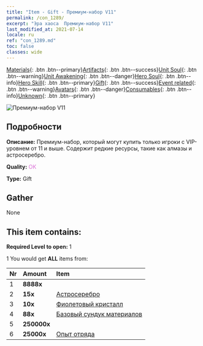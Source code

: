 ```yaml
---
title: "Item - Gift - Премиум-набор V11"
permalink: /con_1289/
excerpt: "Эра хаоса  Премиум-набор V11"
last_modified_at: 2021-07-14
locale: ru
ref: "con_1289.md"
toc: false
classes: wide
---
```

 [Materials](/ItemsRU/){: .btn .btn--primary}[Artifacts](/ItemsRU/Artifacts/){: .btn .btn--success}[Unit Soul](/ItemsRU/UnitSoul/){: .btn .btn--warning}[Unit Awakening](/ItemsRU/UnitAwakening/){: .btn .btn--danger}[Hero Soul](/ItemsRU/HeroSoul/){: .btn .btn--info}[Hero Skill](/ItemsRU/HeroSkill/){: .btn .btn--primary}[Gift](/ItemsRU/Gift/){: .btn .btn--success}[Event related](/ItemsRU/Events/){: .btn .btn--warning}[Avatars](/ItemsRU/Avatars/){: .btn .btn--danger}[Consumables](/ItemsRU/Consumables/){: .btn .btn--info}[Unknown](/ItemsRU/Unknown/){: .btn .btn--primary}

 ![Премиум-набор V11](/images/t/i_905011.png)

## Подробности
 **Описание:** Премиум-набор, который могут купить только игроки с VIP-уровнем от 11 и выше. Содержит редкие ресурсы, такие как алмазы и астросеребро.

 **Quality:** <span style="color: #DA70D6">OK</span>

 **Type:** Gift

## Gather

  None

## This item contains:

 **Required Level to open:** 1

 1 You would get **ALL** items  from:

  | Nr | Amount |     Item    |
  |:---|:-------|:------------|
  | 1 |  **8888x** | <i class="fas fa-gem"/> |  | 
  | 2 |  **15x** | [Астросеребро](/ItemsRU/con_969/) |  | 
  | 3 |  **10x** | [Фиолетовый кристалл](/ItemsRU/con_720/) |  | 
  | 4 |  **88x** | [Базовый сундук материалов](/ItemsRU/con_756/) |  | 
  | 5 |  **250000x** | <i class="fas fa-coins"/> |  | 
  | 6 |  **25000x** | [Опыт отряда](/ItemsRU/con_902/) |  | 
